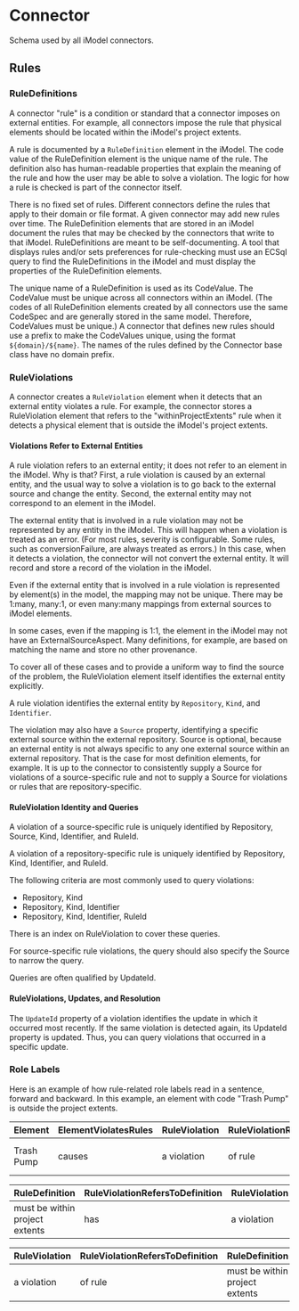 # Connector

Schema used by all iModel connectors.

## Rules

### RuleDefinitions

A connector "rule" is a condition or standard that a connector imposes on external entities. For example, all connectors impose the rule that physical elements should be located within the iModel's project extents.

A rule is documented by a `RuleDefinition` element in the iModel. The code value of the RuleDefinition element is the unique name of the rule. The definition also has human-readable properties that explain the meaning of the rule and how the user may be able to solve a violation. The logic for how a rule is checked is part of the connector itself.

There is no fixed set of rules. Different connectors define the rules that apply to their domain or file format. A given connector may add new rules over time. The RuleDefinition elements that are stored in an iModel document the rules that may be checked by the connectors that write to that iModel. RuleDefinitions are meant to be self-documenting. A tool that displays rules and/or sets preferences for rule-checking must use an ECSql query to find the RuleDefinitions in the iModel and must display the properties of the RuleDefinition elements.

The unique name of a RuleDefinition is used as its CodeValue. The CodeValue must be unique across all connectors within an iModel. (The codes of all RuleDefinition elements created by all connectors use the same CodeSpec and are generally stored in the same model. Therefore, CodeValues must be unique.) A connector that defines new rules should use a prefix to make the CodeValues unique, using the format `${domain}/${name}`. The names of the rules defined by the Connector base class have no domain prefix.

### RuleViolations

A connector creates a `RuleViolation` element when it detects that an external entity violates a rule. For example, the connector stores a RuleViolation element that refers to the "withinProjectExtents" rule when it detects a physical element that is outside the iModel's project extents.

#### Violations Refer to External Entities

A rule violation refers to an external entity; it does not refer to an element in the iModel. Why is that? First, a rule violation is caused by an external entity, and the usual way to solve a violation is to go back to the external source and change the entity. Second, the external entity may not correspond to an element in the iModel.

The external entity that is involved in a rule violation may not be represented by any entity in the iModel. This will happen when a violation is treated as an error. (For most rules, severity is configurable. Some rules, such as conversionFailure, are always treated as errors.) In this case, when it detects a violation, the connector will not convert the external entity. It will record and store a record of the violation in the iModel.

Even if the external entity that is involved in a rule violation is represented by element(s) in the model, the mapping may not be unique. There may be 1:many, many:1, or even many:many mappings from external sources to iModel elements.

In some cases, even if the mapping is 1:1, the element in the iModel may not have an ExternalSourceAspect. Many definitions, for example, are based on matching the name and store no other provenance.

To cover all of these cases and to provide a uniform way to find the source of the problem, the RuleViolation element itself identifies the external entity explicitly.

A rule violation identifies the external entity by `Repository`, `Kind`, and `Identifier`.

The violation may also have a `Source` property, identifying a specific external source within the external repository. Source is optional, because an external entity is not always specific to any one external source within an external repository. That is the case for most definition elements, for example. It is up to the connector to consistently supply a Source for violations of a source-specific rule and not to supply a Source for violations or rules that are repository-specific.

#### RuleViolation Identity and Queries

A violation of a source-specific rule is uniquely identified by Repository, Source, Kind, Identifier, and RuleId.

A violation of a repository-specific rule is uniquely identified by Repository, Kind, Identifier, and RuleId.

The following criteria are most commonly used to query violations:

- Repository, Kind
- Repository, Kind, Identifier
- Repository, Kind, Identifier, RuleId

There is an index on RuleViolation to cover these queries.

For source-specific rule violations, the query should also specify the Source to narrow the query.

Queries are often qualified by UpdateId.

#### RuleViolations, Updates, and Resolution

The `UpdateId` property of a violation identifies the update in which it occurred most recently. If the same violation is detected again, its UpdateId property is updated. Thus, you can query violations that occurred in a specific update.

### Role Labels

Here is an example of how rule-related role labels read in a sentence, forward and backward. In this example, an element with code "Trash Pump" is outside the project extents.

|Element|ElementViolatesRules|RuleViolation|RuleViolationRefersToDefinition|    RuleDefintion|
|-------|--------------------|-------------|-------------------------------|-------------|
|Trash Pump|causes|a violation|of rule|must be within project extents|

|RuleDefinition|RuleViolationRefersToDefinition|RuleViolation|ElementViolatesRules|Element|
|--------------|-------------------------------|-------------|--------------------|-------|
|must be within project extents|has|a violation|caused by|Trash Pump|

|RuleViolation|RuleViolationRefersToDefinition|RuleDefinition|ElementViolatesRules|Element|
|-------------|-------------------------------|--------------|--------------------|-------|
|a violation|of rule|must be within project extents|caused by|Trash Pump|
